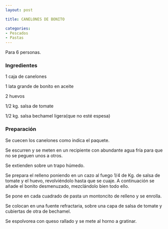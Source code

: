 ```yaml
---
layout: post

title: CANELONES DE BONITO

categories:
- Pescados
- Pastas
---
```

Para 6 personas.

<h3>Ingredientes</h3>

1 caja de canelones

1 lata grande de bonito en aceite

2 huevos

1/2 kg. salsa de tomate

1/2 kg. salsa bechamel ligera(que no esté espesa)

<h3>Preparación</h3>

Se cuecen los canelones como indica el paquete.

Se escurren y se meten en un recipiente con abundante agua fría para que no se peguen unos a otros.

Se extienden sobre un trapo húmedo.

Se prepara el relleno poniendo en un cazo al fuego 1/4 de Kg. de salsa de tomate y el huevo, revolviéndolo hasta que se cuaje.  A continuación se añade el bonito desmenuzado, mezclándolo bien todo ello.

Se pone en cada cuadrado de pasta un montoncito de relleno y se enrolla.

Se colocan en una fuente refractaria, sobre una capa de salsa de tomate y cubiertas de otra de bechamel.

Se espolvorea con queso rallado y se mete al horno a gratinar.

